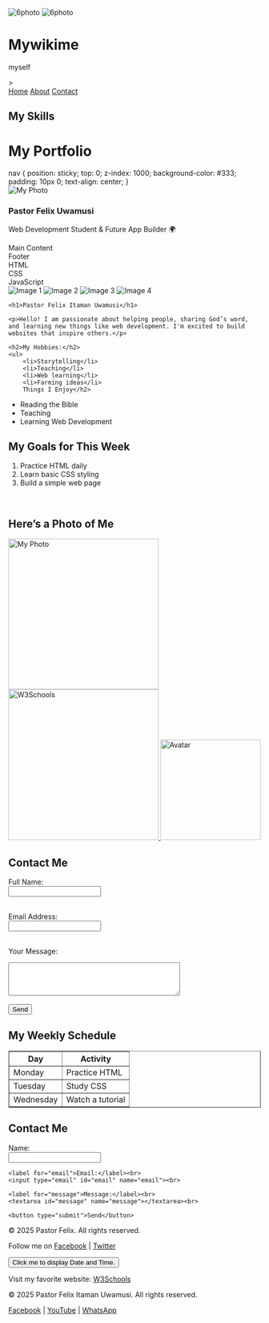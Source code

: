 ![6photo](https://github.com/user-attachments/assets/57631cac-dd55-450f-b983-32c2459c4dee)
![6photo](https://github.com/user-attachments/assets/dd5a0a27-acf2-4d6a-be7d-d668bd7ca8fc)
# Mywikime
myself 
<!DOCTYPE html>
<html lang="en">
<head>
  <meta charset="UTF-8" />
  <meta name="viewport" content="width=device-width, initial-scale=1.0" />
  <title>My Website</title>

  <!-- Font Awesome for Icons -->
  <link
    rel="stylesheet"
    href="https://cdnjs.cloudflare.com/ajax/libs/font-awesome/6.5.0/css/all.min.css"
  />

  <!-- Your CSS file -->
  <link rel="stylesheet" href="style.css" />
<link rel="stylesheet" href="style.css">
>
    <title>About Me</title>
    
</head>

<body>
  <nav>
  <a href=""index.html"><i class="fas fa-home"></i> Home</a>
  <a href="about.html"><i class="fas fa-info-circle"></i> About</a>
  <a href="contact.html"><i class="fas fa-envelope"></i> Contact</a>


</nav>
<h2>My Skills</h2>

<div class="grid-container">
  <div class="header">
  <h1>My Portfolio</h1>
  <body>
 
</body>
</div>
nav {
  position: sticky;
  top: 0;
  z-index: 1000;
  background-color: #333;
  padding: 10px 0;
  text-align: center;
}
 <div class="sidebar">
  <img src="profile.jpg" alt="My Photo" class="profile-pic">
  <h3>Pastor Felix Uwamusi</h3>
  <p>Web Development Student & Future App Builder 🌍</p>
</div>
  <div class="main-content">Main Content</div>
  <div class="footer">Footer</div>
</div>
<div class="skills-container">
  <div class="skill-card">HTML</div>
  <div class="skill-card">CSS</div>
  <div class="skill-card">JavaScript</div>
</div>

<div class="gallery">
  <img src="project3.jpg" alt="Image 1">
  <img src="project2.jpg" alt="Image 2">
  <img src="project1.jpg" alt="Image 3">
  <img src="LOGOS.jpeg" alt="Image 4">
</div>

    <h1>Pastor Felix Itaman Uwamusi</h1>

    <p>Hello! I am passionate about helping people, sharing God’s word, and learning new things like web development. I'm excited to build websites that inspire others.</p>

    <h2>My Hobbies:</h2>
    <ul>
        <li>Storytelling</li>
        <li>Teaching</li>
        <li>Web learning</li>
        <li>Farming ideas</li>
        Things I Enjoy</h2>
<ul>
  <li>Reading the Bible</li>
  <li>Teaching</li>
  <li>Learning Web Development</li>
</ul>
<h2>My Goals for This Week</h2>
<ol>
  <li>Practice HTML daily</li>
  <li>Learn basic CSS styling</li>
  <li>Build a simple web page</li>
</ol>
<br>
<h2>Here’s a Photo of Me</h2>
<img src="myphoto.jpg" alt="My Photo" width="300">
<a href="https://www.w3schools.com" target="_blank">
  <img src="favicon.jpg" width="300" alt="W3Schools">
</a>
<img src="6photo.jpg" alt="Avatar" width="200">
    </ul>
<h2>Contact Me</h2>
<form>
  <label for="name">Full Name:</label><br>
  <input type="text" id="name" name="name"><br><br>

  <label for="email">Email Address:</label><br>
  <input type="email" id="email" name="email"><br><br>

  <label for="message">Your Message:</label><br>
  <textarea id="message" name="message" rows="4" cols="40"></textarea><br><br>

  <input type="submit" value="Send">
</form>

<h2>My Weekly Schedule</h2>
<table border="1">
  <tr>
    <th>Day</th>
    <th>Activity</th>
  </tr>
  <tr>
    <td>Monday</td>
    <td>Practice HTML</td>
  </tr>
  <tr>
    <td>Tuesday</td>
    <td>Study CSS</td>
  </tr>
  <tr>
    <td>Wednesday</td>
    <td>Watch a tutorial</td>
  </tr>
</table>
    

<div class="contact">
  <h2>Contact Me</h2>
  <form>
    <label for="name">Name:</label><br>
    <input type="text" id="name" name="name"><br>

    <label for="email">Email:</label><br>
    <input type="email" id="email" name="email"><br>

    <label for="message">Message:</label><br>
    <textarea id="message" name="message"></textarea><br>

    <button type="submit">Send</button>
  </form>
</div>
<footer>
  <p>&copy; 2025 Pastor Felix. All rights reserved.</p>
  <p>Follow me on 
    <a href="https://facebook.com" target="_blank">Facebook</a> | 
    <a href="https://twitter.com" target="_haiteen">Twitter</a>
  </p>
</footer>
<button type="button"
onclick="document.getElementById('demo').innerHTML = Date()">
Click me to display Date and Time.</button>

<p id="demo"></p>
<p>Visit my favorite website: 
        <a href="https://www.w3schools.com" target="_blank">W3Schools</a>
    </p>
    <footer>
  <p>&copy; 2025 Pastor Felix Itaman Uwamusi. All rights reserved.</p>
  <div class="social-links">
    <a href="#">Facebook</a> |
    <a href="#">YouTube</a> |
    <a href="#">WhatsApp</a>
  </div>
</footer>
</body>
</html>
